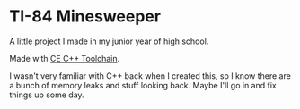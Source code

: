 # TI-84 Minesweeper

A little project I made in my junior year of high school.

Made with [CE C++ Toolchain](https://github.com/CE-Programming/toolchain).

I wasn't very familiar with C++ back when I created this, so I know there are a bunch of memory leaks and stuff looking back. Maybe I'll go in and fix things up some day.